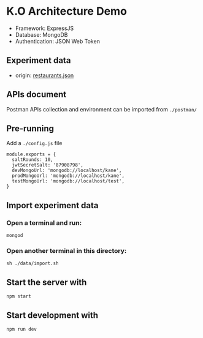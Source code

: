 # K.O Architecture Demo
- Framework: ExpressJS
- Database: MongoDB
- Authentication: JSON Web Token

## Experiment data
- origin: [restaurants.json](https://raw.githubusercontent.com/mongodb/docs-assets/geospatial/restaurants.json)

## APIs document
Postman APIs collection and environment can be imported from `./postman/`

## Pre-running
Add a `./config.js` file
```
module.exports = {
  saltRounds: 10,
  jwtSecretSalt: '87908798',
  devMongoUrl: 'mongodb://localhost/kane',
  prodMongoUrl: 'mongodb://localhost/kane',
  testMongoUrl: 'mongodb://localhost/test',
}
```

## Import experiment data

### Open a terminal and run:
```
mongod
```

### Open another terminal in this directory:
```
sh ./data/import.sh
```

## Start the server with
```
npm start
```

## Start development with
```
npm run dev
```
